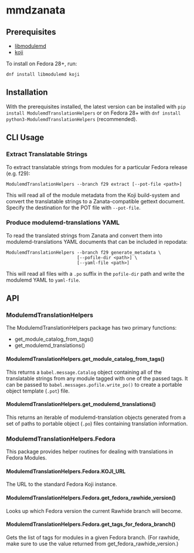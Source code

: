 # mmdzanata
## Prerequisites
* [libmodulemd](https://github.com/fedora-modularity/libmodulemd)
* [koji](https://pagure.io/koji)

To install on Fedora 28+, run:
```
dnf install libmodulemd koji
```

## Installation
With the prerequisites installed, the latest version can be installed with
`pip install ModulemdTranslationHelpers` or on Fedora 28+ with `dnf install
python3-ModulemdTranslationHelpers` (recommended).

## CLI Usage

### Extract Translatable Strings
To extract translatable strings from modules for a particular Fedora
release (e.g. f29):
```
ModulemdTranslationHelpers --branch f29 extract [--pot-file <path>]
```
This will read all of the module metadata from the Koji build-system and
convert the translatable strings to a Zanata-compatible gettext document.
Specify the destination for the POT file with `--pot-file`.

 ### Produce modulemd-translations YAML
 To read the translated strings from Zanata and convert them into
 modulemd-translations YAML documents that can be included in repodata:
 ```
 ModulemdTranslationHelpers --branch f29 generate_metadata \
                            [--pofile-dir <path>] \
                            [--yaml-file <path>]

 ```

 This will read all files with a `.po` suffix in the `pofile-dir` path and
 write the modulemd YAML to `yaml-file`.

## API
### ModulemdTranslationHelpers
The ModulemdTranslationHelpers package has two primary functions:
* get_module_catalog_from_tags()
* get_modulemd_translations()

#### ModulemdTranslationHelpers.get_module_catalog_from_tags()
This returns a `babel.message.Catalog` object containing all of the
translatable strings from any module tagged with one of the passed tags. It
can be passed to `babel.messages.pofile.write_po()` to create a portable
object template (`.pot`) file.

#### ModulemdTranslationHelpers.get_modulemd_translations()
This returns an iterable of modulemd-translation objects generated from a
set of paths to portable object (`.po`) files containing translation
information.

### ModulemdTranslationHelpers.Fedora
This package provides helper routines for dealing with translations in Fedora
Modules.

#### ModulemdTranslationHelpers.Fedora.KOJI_URL
The URL to the standard Fedora Koji instance.

#### ModulemdTranslationHelpers.Fedora.get_fedora_rawhide_version()
Looks up which Fedora version the current Rawhide branch will become.

#### ModulemdTranslationHelpers.Fedora.get_tags_for_fedora_branch()
Gets the list of tags for modules in a given Fedora branch. (For rawhide,
make sure to use the value returned from get_fedora_rawhide_version.)
